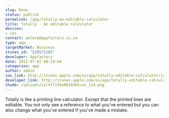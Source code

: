```yaml
--- 
slug: None
status: publish
permalink: /app/totally-an-editable-calculator
title: Totally - An editable calculator
devices: 
- ios
contact: peterp@appfactory.co.za
type: app
targetMarket: Business
itunes_id: "529571185"
developer: Appfactory
date: 2012-07-02 08:19:44
categories: app
author: admin
ios_link: http://itunes.apple.com/us/app/totally-editable-calculator/id529571185?mt=8
developer_link: http://itunes.apple.com/us/app/totally-editable-calculator/id529571185?mt=8
thumb: /uploads/v2/4ff159a06193bIcon_114.png
---
```



Totally is like a printing line calculator. Except that the printed lines are editable. You not only see a reference to what you've entered but you can also change what you've entered if you've made a mistake.
